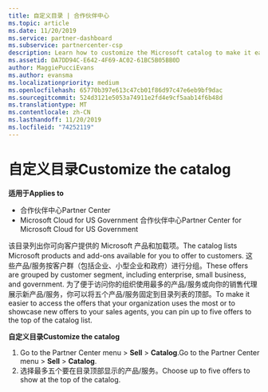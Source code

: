 ```yaml
---
title: 自定义目录 | 合作伙伴中心
ms.topic: article
ms.date: 11/20/2019
ms.service: partner-dashboard
ms.subservice: partnercenter-csp
description: Learn how to customize the Microsoft catalog to make it easier to access the partner offers or products your organization most uses.
ms.assetid: DA7DD94C-E642-4F69-AC02-61BC5B05BB0D
author: MaggiePucciEvans
ms.author: evansma
ms.localizationpriority: medium
ms.openlocfilehash: 65770b397e613c47cb01f86d97c47e6eb9bf9dac
ms.sourcegitcommit: 524d3121e5053a74911e2fd4e9cf5aab14f6b48d
ms.translationtype: MT
ms.contentlocale: zh-CN
ms.lasthandoff: 11/20/2019
ms.locfileid: "74252119"
---
```

# <a name="customize-the-catalog"></a><span data-ttu-id="2635e-103">自定义目录</span><span class="sxs-lookup"><span data-stu-id="2635e-103">Customize the catalog</span></span>

<span data-ttu-id="2635e-104">**适用于**</span><span class="sxs-lookup"><span data-stu-id="2635e-104">**Applies to**</span></span>

-  <span data-ttu-id="2635e-105">合作伙伴中心</span><span class="sxs-lookup"><span data-stu-id="2635e-105">Partner Center</span></span>
-  <span data-ttu-id="2635e-106">Microsoft Cloud for US Government 合作伙伴中心</span><span class="sxs-lookup"><span data-stu-id="2635e-106">Partner Center for Microsoft Cloud for US Government</span></span>


<span data-ttu-id="2635e-107">该目录列出你可向客户提供的 Microsoft 产品和加载项。</span><span class="sxs-lookup"><span data-stu-id="2635e-107">The catalog lists Microsoft products and add-ons available for you to offer to customers.</span></span> <span data-ttu-id="2635e-108">这些产品/服务按客户群（包括企业、小型企业和政府）进行分组。</span><span class="sxs-lookup"><span data-stu-id="2635e-108">These offers are grouped by customer segment, including enterprise, small business, and government.</span></span> <span data-ttu-id="2635e-109">为了便于访问你的组织使用最多的产品/服务或向你的销售代理展示新产品/服务，你可以将五个产品/服务固定到目录列表的顶部。</span><span class="sxs-lookup"><span data-stu-id="2635e-109">To make it easier to access the offers that your organization uses the most or to showcase new offers to your sales agents, you can pin up to five offers to the top of the catalog list.</span></span>

<span data-ttu-id="2635e-110">**自定义目录**</span><span class="sxs-lookup"><span data-stu-id="2635e-110">**Customize the catalog**</span></span>

1.  <span data-ttu-id="2635e-111">Go to the Partner Center menu &gt; **Sell** &gt; **Catalog**.</span><span class="sxs-lookup"><span data-stu-id="2635e-111">Go to the Partner Center menu &gt; **Sell** &gt; **Catalog**.</span></span>
2.  <span data-ttu-id="2635e-112">选择最多五个要在目录顶部显示的产品/服务。</span><span class="sxs-lookup"><span data-stu-id="2635e-112">Choose up to five offers to show at the top of the catalog.</span></span>

 

 



